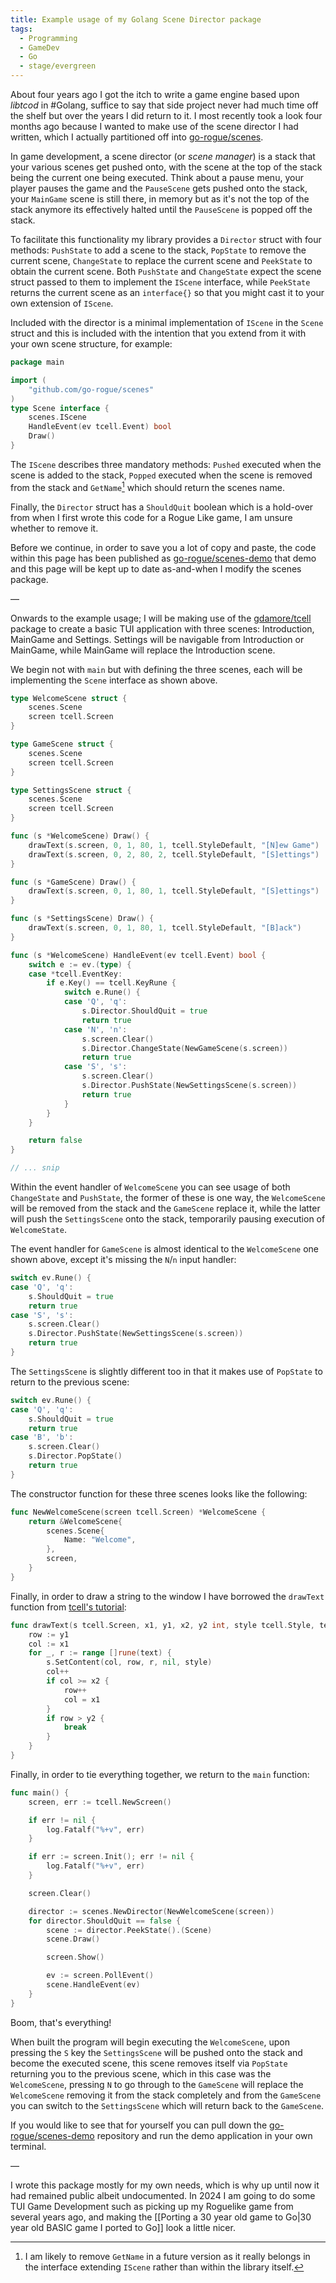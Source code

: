 ```yaml
---
title: Example usage of my Golang Scene Director package
tags:
  - Programming
  - GameDev
  - Go
  - stage/evergreen
---
```


About four years ago I got the itch to write a game engine based upon _libtcod_ in #Golang, suffice to say that side project never had much time off the shelf but over the years I did return to it. I most recently took a look four months ago because I wanted to make use of the scene director I had written, which I actually partitioned off into [go-rogue/scenes](https://github.com/go-rogue/scenes).

In game development, a scene director (or _scene manager_) is a stack that your various scenes get pushed onto, with the scene at the top of the stack being the current one being executed. Think about a pause menu, your player pauses the game and the `PauseScene` gets pushed onto the stack, your `MainGame` scene is still there, in memory but as it's not the top of the stack anymore its effectively halted until the `PauseScene` is popped off the stack.

To facilitate this functionality my library provides a `Director` struct with four methods: `PushState` to add a scene to the stack, `PopState` to remove the current scene, `ChangeState` to replace the current scene and `PeekState` to obtain the current scene. Both `PushState` and `ChangeState` expect the scene struct passed to them to implement the `IScene` interface, while `PeekState` returns the current scene as an `interface{}` so that you might cast it to your own extension of `IScene`.

Included with the director is a minimal implementation of `IScene` in the `Scene` struct and this is included with the intention that you extend from it with your own scene structure, for example:

```go
package main

import (
	"github.com/go-rogue/scenes"
)
type Scene interface {
	scenes.IScene
	HandleEvent(ev tcell.Event) bool
	Draw()
}
```

The `IScene` describes three mandatory methods: `Pushed` executed when the scene is added to the stack, `Popped` executed when the scene is removed from the stack and `GetName`[^1] which should return the scenes name.

Finally, the `Director` struct has a `ShouldQuit` boolean which is a hold-over from when I first wrote this code for a Rogue Like game, I am unsure whether to remove it.

Before we continue, in order to save you a lot of copy and paste, the code within this page has been published as [go-rogue/scenes-demo](https://github.com/go-rogue/scenes-demo) that demo and this page will be kept up to date as-and-when I modify the scenes package.

—

Onwards to the example usage; I will be making use of the [gdamore/tcell](https://github.com/gdamore/tcell) package to create a basic TUI application with three scenes: Introduction, MainGame and Settings. Settings will be navigable from Introduction or MainGame, while MainGame will replace the Introduction scene.

We begin not with `main` but with defining the three scenes, each will be implementing the `Scene` interface as shown above.

```go
type WelcomeScene struct {
	scenes.Scene
	screen tcell.Screen
}

type GameScene struct {
	scenes.Scene
	screen tcell.Screen
}

type SettingsScene struct {
	scenes.Scene
	screen tcell.Screen
}

func (s *WelcomeScene) Draw() {
	drawText(s.screen, 0, 1, 80, 1, tcell.StyleDefault, "[N]ew Game")
	drawText(s.screen, 0, 2, 80, 2, tcell.StyleDefault, "[S]ettings")
}

func (s *GameScene) Draw() {
	drawText(s.screen, 0, 1, 80, 1, tcell.StyleDefault, "[S]ettings")
}

func (s *SettingsScene) Draw() {
	drawText(s.screen, 0, 1, 80, 1, tcell.StyleDefault, "[B]ack")
}

func (s *WelcomeScene) HandleEvent(ev tcell.Event) bool {
	switch e := ev.(type) {
	case *tcell.EventKey:
		if e.Key() == tcell.KeyRune {
			switch e.Rune() {
			case 'Q', 'q':
				s.Director.ShouldQuit = true
				return true
			case 'N', 'n':
				s.screen.Clear()
				s.Director.ChangeState(NewGameScene(s.screen))
				return true
			case 'S', 's':
				s.screen.Clear()
				s.Director.PushState(NewSettingsScene(s.screen))
				return true
			}
		}
	}

	return false
}

// ... snip
```

Within the event handler of `WelcomeScene` you can see usage of both `ChangeState` and `PushState`, the former of these is one way, the `WelcomeScene` will be removed from the stack and the `GameScene` replace it, while the latter will push the `SettingsScene` onto the stack, temporarily pausing execution of `WelcomeState`.

The event handler for `GameScene` is almost identical to the `WelcomeScene` one shown above, except it's missing the `N`/`n` input handler:

```go
switch ev.Rune() {
case 'Q', 'q':
	s.ShouldQuit = true
	return true
case 'S', 's':
	s.screen.Clear()
	s.Director.PushState(NewSettingsScene(s.screen))
	return true
}
```

The `SettingsScene` is slightly different too in that it makes use of `PopState` to return to the previous scene:

```go
switch ev.Rune() {
case 'Q', 'q':
	s.ShouldQuit = true
	return true
case 'B', 'b':
	s.screen.Clear()
	s.Director.PopState()
	return true
}
```

The constructor function for these three scenes looks like the following:

```go
func NewWelcomeScene(screen tcell.Screen) *WelcomeScene {
	return &WelcomeScene{
		scenes.Scene{
			Name: "Welcome",
		},
		screen,
	}
}
```

Finally, in order to draw a string to the window I have borrowed the `drawText` function from [tcell's tutorial](https://github.com/gdamore/tcell/blob/main/TUTORIAL.md):

```go
func drawText(s tcell.Screen, x1, y1, x2, y2 int, style tcell.Style, text string) {
	row := y1
	col := x1
	for _, r := range []rune(text) {
		s.SetContent(col, row, r, nil, style)
		col++
		if col >= x2 {
			row++
			col = x1
		}
		if row > y2 {
			break
		}
	}
}
```

Finally, in order to tie everything together, we return to the `main` function:

```go
func main() {
	screen, err := tcell.NewScreen()

	if err != nil {
		log.Fatalf("%+v", err)
	}

	if err := screen.Init(); err != nil {
		log.Fatalf("%+v", err)
	}

	screen.Clear()

	director := scenes.NewDirector(NewWelcomeScene(screen))
	for director.ShouldQuit == false {
		scene := director.PeekState().(Scene)
		scene.Draw()

		screen.Show()

		ev := screen.PollEvent()
		scene.HandleEvent(ev)
	}
}
```

Boom, that's everything!

When built the program will begin executing the `WelcomeScene`, upon pressing the `S` key the `SettingsScene` will be pushed onto the stack and become the executed scene, this scene removes itself via `PopState` returning you to the previous scene, which in this case was the `WelcomeScene`, pressing `N` to go through to the `GameScene` will replace the `WelcomeScene` removing it from the stack completely and from the `GameScene` you can switch to the `SettingsScene` which will return back to the `GameScene`.

If you would like to see that for yourself you can pull down the [go-rogue/scenes-demo](https://github.com/go-rogue/scenes-demo) repository and run the demo application in your own terminal.

—

I wrote this package mostly for my own needs, which is why up until now it had remained public albeit undocumented. In 2024 I am going to do some TUI Game Development such as picking up my Roguelike game from several years ago, and making the [[Porting a 30 year old game to Go|30 year old BASIC game I ported to Go]] look a little nicer.

[^1]: I am likely to remove `GetName` in a future version as it really belongs in the interface extending `IScene` rather than within the library itself.
